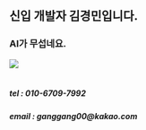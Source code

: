 
<h2>신입 개발자 김경민입니다.</h2>

<h3>AI가 무섭네요.</h3>

  <a href="https://oceanic-ghost-108.notion.site/my-notion-3ca13f3cda604aac98ee339eb0a84ee2?pvs=4" target="_blank">
  
  </a>
  <img src="https://img.shields.io/badge/notion-#000000?style=for-the-badge&logo=notion&logoColor=white">
<br><br>
<h5>tel : 010-6709-7992</h5>
<h5>email : ganggang00@kakao.com</h5>





